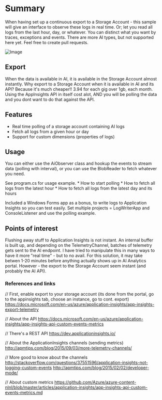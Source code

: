 ﻿# Summary
When having set up a continuous export to a Storage Account - this sample will give an interface to observe these logs in real time.
Or; let you read all logs from the last hour, day, or whatever.
You can distinct what you want by traces, exceptions and events. There are more AI types, but not supported here yet. Feel free to create
pull requests.

![Image](azurelogdumper.png)

## Export
When the data is available in AI, it is available in the Storage Account almost instantly.
Why export to a Storage Account when it is available in AI and its API? Because it's much cheaper!! 3.94 for each gig over 1gb, each month.
Using the AppInsights API in itself cost alot, AND you will be polling the data and you dont want to do that against the API.

## Features
* Real time polling of a storage account containing AI logs
* Fetch all logs from a given hour or day
* Support for custom dimensions (properties of logs)

## Usage
You can either use the AiObserver class and hookup the events to stream data (polling with interval),
or you can use the BlobReader to fetch whatever you need.

See program.cs  for usage example.
	* How to start polling
	* How to fetch all logs from the latest hour
	* How to fetch all logs from the latest day and its hours

Included a Windows Forms app as a bonus, to write logs to Application Insights so you can test easily.
Set multiple projects = LogWriterApp and ConsoleListener and use the polling example.

## Points of interest
Flushing away stuff to Application Insights is not instant. An internal buffer is built up, and depending on
the TelemetryChannel, batches of telemetry gets sent to the AI endpoint. I have tried to manipulate this
in many ways to have it more "real time" - but to no avail. For this solution, it may take betwen 1-20 minutes before
anything actually shows up in AI Analytics portal.
However - the export to the Storage Account seem instant (and probably the AI API).

### References and links
// First, enable export to your storage account (its done from the portal, go to the appinsights tab, choose an instance, go to cont. export)
https://docs.microsoft.com/en-us/azure/application-insights/app-insights-export-telemetry

// About the API
https://docs.microsoft.com/en-us/azure/application-insights/app-insights-api-custom-events-metrics

// There's a REST API
https://dev.applicationinsights.io/

// About the ApplicationInsights channels (sending metrics)
http://apmtips.com/blog/2015/09/03/more-telemetry-channels/

// More good to know about the channels
http://stackoverflow.com/questions/37551596/application-insights-not-logging-custom-events
http://apmtips.com/blog/2015/02/02/developer-mode/

// About custom metrics
https://github.com/Azure/azure-content-nlnl/blob/master/articles/application-insights/app-insights-api-custom-events-metrics.md